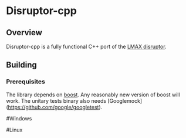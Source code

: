 # Disruptor-cpp

## Overview

Disruptor-cpp is a fully functional C++ port of the [LMAX disruptor](https://lmax-exchange.github.io/disruptor/). 

## Building

### Prerequisites

The library depends on [boost](http://www.boost.org/).  Any reasonably new version of boost will work.
The unitary tests binary also needs [Googlemock] (https://github.com/google/googletest).

#Windows 

#Linux